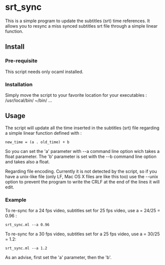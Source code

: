 srt\_sync
=========

This is a simple program to update the subtitles (srt) time references. It
allows you to resync a miss synced subtitles srt file through a simple linear
function.

Install
-------

### Pre-requisite

This script needs only ocaml installed.

### Installation

Simply move the script to your favorite location for your executables :
	/usr/local/bin/
	~/bin/
	...

Usage
-----

The script will update all the time inserted in the subtitles (srt) file
regarding a simple linear function defined with :

	new_time = (a . old_time) + b

So you can set the 'a' parameter with --a command line option wich takes a float
parameter. The 'b' parameter is set with the --b command line option and takes
also a float.

Regarding file encoding. Currently it is not detected by the script, so if you
have a unix-like file (only LF, Mac OS X files are like this too) use the
--unix option to prevent the program to write the CRLF at the end of the lines
it will edit.

### Example

To re-sync for a 24 fps video, subtitles set for 25 fps video, use a = 24/25 =
0.96 :

	srt_sync.ml --a 0.96

To re-sync for a 30 fps video, subtitles set for a 25 fps video, use a = 30/25
= 1.2:

	srt_sync.ml --a 1.2

As an advise, first set the 'a' parameter, then the 'b'.
